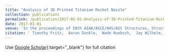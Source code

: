 ```yaml
---
title: "Analysis of 3D Printed Titanium Rocket Nozzle"
collection: publications
permalink: /publication/2017-01-01-Analysis-of-3D-Printed-Titanium-Rocket-Nozzle
date: 2017-01-01
venue: 'In the proceedings of 58th AIAA/ASCE/AHS/ASC Structures, Structural Dynamics, and Materials Conference'
citation: ' Timothy Fritz,  Aaron Dunkle,  Wade Huebsch,  Jay Wilhelm, &quot;Analysis of 3D Printed Titanium Rocket Nozzle.&quot; In the proceedings of 58th AIAA/ASCE/AHS/ASC Structures, Structural Dynamics, and Materials Conference, 2017.'
---
```

Use [Google Scholar](https://scholar.google.com/scholar?q=Analysis+of+3D+Printed+Titanium+Rocket+Nozzle){:target="_blank"} for full citation